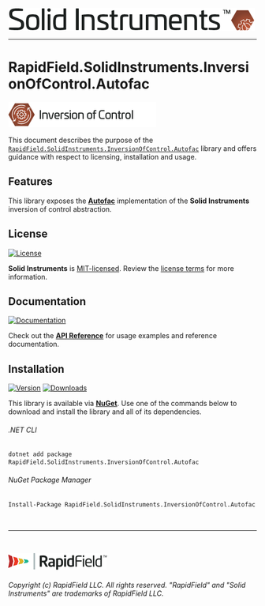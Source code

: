 <!--
Copyright (c) RapidField LLC. Licensed under the MIT License. See LICENSE.txt in the project root for license information.
-->

[![Solid Instruments logo](../../SolidInstruments.Logo.Color.Transparent.500w.png)](../../README.md)
- - -

# RapidField.SolidInstruments.InversionOfControl.Autofac

![Inversion of Control](../RapidField.SolidInstruments.InversionOfControl/Label.InversionOfControl.300w.png)

This document describes the purpose of the [`RapidField.SolidInstruments.InversionOfControl.Autofac`]() library and offers guidance with respect to licensing, installation and usage.

## Features

This library exposes the [**Autofac**](https://autofac.org/) implementation of the **Solid Instruments** inversion of control abstraction.

## License

[![License](https://img.shields.io/github/license/rapidfield/solid-instruments?style=flat&color=lightseagreen&label=license&logo=open-access&logoColor=lightgrey)](../../LICENSE.txt)

**Solid Instruments** is [MIT-licensed](https://en.wikipedia.org/wiki/MIT_License). Review the [license terms](../../LICENSE.txt) for more information.

## Documentation

[![Documentation](https://img.shields.io/badge/documentation-website-tan?style=flat&logo=buffer&logoColor=lightgrey)](https://www.solidinstruments.com/api/RapidField.SolidInstruments.InversionOfControl.Autofac.html)

Check out the [**API Reference**](https://www.solidinstruments.com/api/RapidField.SolidInstruments.InversionOfControl.Autofac.html) for usage examples and reference documentation.

## Installation

[![Version](https://img.shields.io/nuget/vpre/RapidField.SolidInstruments.InversionOfControl.Autofac?style=flat&color=blue&label=version&logo=nuget&logoColor=lightgrey)](https://www.nuget.org/packages/RapidField.SolidInstruments.InversionOfControl.Autofac)
[![Downloads](https://img.shields.io/nuget/dt/RapidField.SolidInstruments.InversionOfControl.Autofac?style=flat&color=blue&logo=nuget&logoColor=lightgrey)](https://www.nuget.org/packages/RapidField.SolidInstruments.InversionOfControl.Autofac)

This library is available via [**NuGet**](https://docs.microsoft.com/en-us/nuget/quickstart/install-and-use-a-package-in-visual-studio). Use one of the commands below to download and install the library and all of its dependencies.

###### .NET CLI

```shell
dotnet add package RapidField.SolidInstruments.InversionOfControl.Autofac
```

###### NuGet Package Manager

```shell
Install-Package RapidField.SolidInstruments.InversionOfControl.Autofac
```

<br />

- - -

<br />

[![RapidField logo](../../RapidField.Logo.Color.Black.Transparent.200w.png)](https://www.rapidfield.com)

###### Copyright (c) RapidField LLC. All rights reserved. "RapidField" and "Solid Instruments" are trademarks of RapidField LLC.